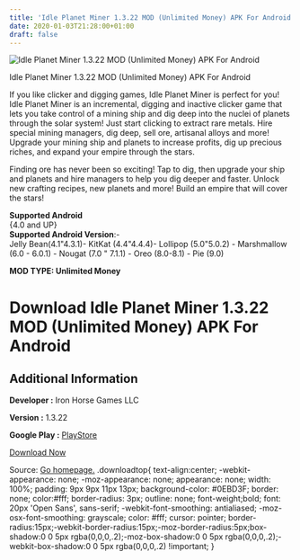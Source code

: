 ```yaml
---
title: 'Idle Planet Miner 1.3.22 MOD (Unlimited Money) APK For Android'
date: 2020-01-03T21:28:00+01:00
draft: false
---
```


![Idle Planet Miner 1.3.22 MOD (Unlimited Money) APK For Android](https://i1.wp.com/apkhome.net/wp-content/uploads/2020/01/Idle-Planet-Miner-1.3.22-MOD-Unlimited-Money.png "Idle Planet Miner 1.3.22 MOD (Unlimited Money) APK For Android")

  

Idle Planet Miner 1.3.22 MOD (Unlimited Money) APK For Android

If you like clicker and digging games, Idle Planet Miner is perfect for you! Idle Planet Miner is an incremental, digging and inactive clicker game that lets you take control of a mining ship and dig deep into the nuclei of planets through the solar system! Just start clicking to extract rare metals. Hire special mining managers, dig deep, sell ore, artisanal alloys and more! Upgrade your mining ship and planets to increase profits, dig up precious riches, and expand your empire through the stars.

Finding ore has never been so exciting! Tap to dig, then upgrade your ship and planets and hire managers to help you dig deeper and faster. Unlock new crafting recipes, new planets and more! Build an empire that will cover the stars!

**Supported Android**  
{4.0 and UP}  
**Supported Android Version**:-  
Jelly Bean(4.1"4.3.1)- KitKat (4.4"4.4.4)- Lollipop (5.0"5.0.2) - Marshmallow (6.0 - 6.0.1) - Nougat (7.0 " 7.1.1) - Oreo (8.0-8.1) - Pie (9.0)

**MOD TYPE: Unlimited Money**

Download Idle Planet Miner 1.3.22 MOD (Unlimited Money) APK For Android
=======================================================================

Additional Information
----------------------

**Developer :** Iron Horse Games LLC

**Version :** 1.3.22

**Google Play :** [PlayStore](https://play.google.com/store/apps/details?id=com.TironiumTech.IdlePlanetMiner)

  

[Download Now](https://store4app.co/post/idle-planet-miner-1-3-22-mod-unlimited-money-apk-for-android_1578077765)

  
Source: [Go homepage.](https://store4app.co/post/idle-planet-miner-1-3-22-mod-unlimited-money-apk-for-android_1578077765) .downloadtop{ text-align:center; -webkit-appearance: none; -moz-appearance: none; appearance: none; width: 100%; padding: 9px 9px 11px 13px; background-color: #0EBD3F; border: none; color:#fff; border-radius: 3px; outline: none; font-weight;bold; font: 20px 'Open Sans', sans-serif; -webkit-font-smoothing: antialiased; -moz-osx-font-smoothing: grayscale; color: #fff; cursor: pointer; border-radius:15px;-webkit-border-radius:15px;-moz-border-radius:5px;box-shadow:0 0 5px rgba(0,0,0,.2);-moz-box-shadow:0 0 5px rgba(0,0,0,.2);-webkit-box-shadow:0 0 5px rgba(0,0,0,.2) !important; }